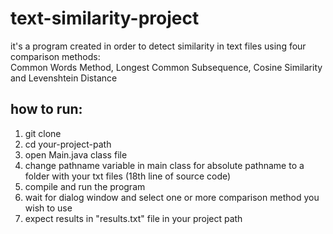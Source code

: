 # text-similarity-project
it's a program created in order to detect similarity in text files using four comparison methods:<br />
Common Words Method, Longest Common Subsequence, Cosine Similarity and Levenshtein Distance

## how to run:
1. git clone
2. cd your-project-path
3. open Main.java class file
3. change pathname variable in main class for absolute pathname to a folder with your txt files (18th line of source code)
4. compile and run the program
5. wait for dialog window and select one or more comparison method you wish to use
6. expect results in "results.txt" file in your project path
